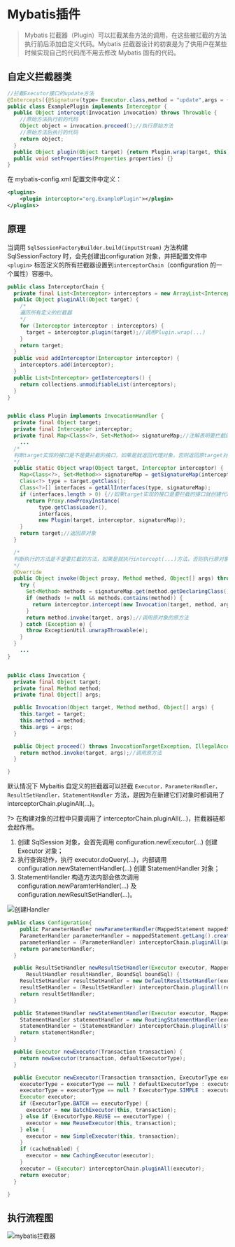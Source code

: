 # Mybatis插件

> Mybatis 拦截器（Plugin）可以拦截某些方法的调用，在这些被拦截的方法执行前后添加自定义代码。Mybatis 拦截器设计的初衷是为了供用户在某些时候实现自己的代码而不用去修改 Mybatis 固有的代码。

## 自定义拦截器类

```java
//拦截Executor接口的update方法
@Intercepts({@Signature(type= Executor.class,method = "update",args = {MappedStatement.class,Object.class})})
public class ExamplePlugin implements Interceptor {
  public Object intercept(Invocation invocation) throws Throwable {
    //原始方法执行前的代码
    Object object = invocation.proceed();//执行原始方法
    //原始方法后执行的代码
    return object;
  }
  public Object plugin(Object target) {return Plugin.wrap(target, this); }
  public void setProperties(Properties properties) {}
}
```

在 mybatis-config.xml 配置文件中定义：

```xml
<plugins>
    <plugin interceptor="org.ExamplePlugin"></plugin>
</plugins>
```

## 原理

当调用 `SqlSessionFactoryBuilder.build(inputStream)` 方法构建 SqlSessionFactory 时，会先创建出configuration 对象，并把配置文件中 `<plugin>` 标签定义的所有拦截器设置到`interceptorChain`（configuration 的一个属性）容器中。

```java
public class InterceptorChain {
  private final List<Interceptor> interceptors = new ArrayList<Interceptor>();
  public Object pluginAll(Object target) {
    /*
    遍历所有定义的拦截器
    */
    for (Interceptor interceptor : interceptors) {
      target = interceptor.plugin(target);//调用Plugin.wrap(...)
    }
    return target;
  }
  public void addInterceptor(Interceptor interceptor) {
    interceptors.add(interceptor);
  }
  public List<Interceptor> getInterceptors() {
    return collections.unmodifiableList(interceptors);
  }
}


public class Plugin implements InvocationHandler {
  private final Object target;
  private final Interceptor interceptor;
  private final Map<Class<?>, Set<Method>> signatureMap;//注解表明要拦截的所有接口
	...
  /*
  判断target实现的接口是不是要拦截的接口，如果是就返回代理对象，否则返回原target对象
  */
  public static Object wrap(Object target, Interceptor interceptor) {
    Map<Class<?>, Set<Method>> signatureMap = getSignatureMap(interceptor);
    Class<?> type = target.getClass();
    Class<?>[] interfaces = getAllInterfaces(type, signatureMap);
    if (interfaces.length > 0) {//如果target实现的接口是要拦截的接口就创建代理类对象返回
      return Proxy.newProxyInstance(
          type.getClassLoader(),
          interfaces,
          new Plugin(target, interceptor, signatureMap));
    }
    return target;//返回原对象
  }

  /*
  判断执行的方法是不是要拦截的方法，如果是就执行intercept(...)方法，否则执行原对象的原方法
  */
  @Override
  public Object invoke(Object proxy, Method method, Object[] args) throws Throwable {
    try {
      Set<Method> methods = signatureMap.get(method.getDeclaringClass());
      if (methods != null && methods.contains(method)) {
        return interceptor.intercept(new Invocation(target, method, args));
      }
      return method.invoke(target, args);//调用原对象的原方法
    } catch (Exception e) {
      throw ExceptionUtil.unwrapThrowable(e);
    }
  }
	...
}


public class Invocation {
  private final Object target;
  private final Method method;
  private final Object[] args;

  public Invocation(Object target, Method method, Object[] args) {
    this.target = target;
    this.method = method;
    this.args = args;
  }

  public Object proceed() throws InvocationTargetException, IllegalAccessException {
    return method.invoke(target, args);//调用原方法
  }

}
```

默认情况下 Mybaitis 自定义的拦截器可以拦截 `Executor，ParameterHandler，ResultSetHandler，StatementHandler` 方法，是因为在新建它们对象时都调用了 interceptorChain.pluginAll(...)。

?> 在构建对象的过程中只要调用了 interceptorChain.pluginAll(...)，拦截器链都会起作用。

1. 创建 SqlSession 对象，会首先调用 configuration.newExecutor(...) 创建 Executor 对象；
2. 执行查询动作，执行 executor.doQuery(...)，内部调用 configuration.newStatementHandler(...)  创建 StatementHandler 对象；
3. StatementHandler 构造方法内部会依次调用  configuration.newParamterHandler(...) 及configuration.newResultSetHandler(...)。

![创建Handler](http://wx1.sinaimg.cn/large/9e6aadb3gy1flcgh14ttgj20mq0fe75i.jpg)

```java
public class Configuration{
    public ParameterHandler newParameterHandler(MappedStatement mappedStatement, Object parameterObject, BoundSql boundSql) {
    ParameterHandler parameterHandler = mappedStatement.getLang().createParameterHandler(mappedStatement, parameterObject, boundSql);
    parameterHandler = (ParameterHandler) interceptorChain.pluginAll(parameterHandler); //生成代理对象
    return parameterHandler;
  }

  public ResultSetHandler newResultSetHandler(Executor executor, MappedStatement mappedStatement, RowBounds rowBounds, ParameterHandler parameterHandler,
      ResultHandler resultHandler, BoundSql boundSql) {
    ResultSetHandler resultSetHandler = new DefaultResultSetHandler(executor, mappedStatement, parameterHandler, resultHandler, boundSql, rowBounds);
    resultSetHandler = (ResultSetHandler) interceptorChain.pluginAll(resultSetHandler);
    return resultSetHandler;
  }

  public StatementHandler newStatementHandler(Executor executor, MappedStatement mappedStatement, Object parameterObject, RowBounds rowBounds, ResultHandler resultHandler, BoundSql boundSql) {
    StatementHandler statementHandler = new RoutingStatementHandler(executor, mappedStatement, parameterObject, rowBounds, resultHandler, boundSql);
    statementHandler = (StatementHandler) interceptorChain.pluginAll(statementHandler);
    return statementHandler;
  }

  public Executor newExecutor(Transaction transaction) {
    return newExecutor(transaction, defaultExecutorType);
  }

  public Executor newExecutor(Transaction transaction, ExecutorType executorType) {
    executorType = executorType == null ? defaultExecutorType : executorType;
    executorType = executorType == null ? ExecutorType.SIMPLE : executorType;
    Executor executor;
    if (ExecutorType.BATCH == executorType) {
      executor = new BatchExecutor(this, transaction);
    } else if (ExecutorType.REUSE == executorType) {
      executor = new ReuseExecutor(this, transaction);
    } else {
      executor = new SimpleExecutor(this, transaction);
    }
    if (cacheEnabled) {
      executor = new CachingExecutor(executor);
    }
    executor = (Executor) interceptorChain.pluginAll(executor);
    return executor;
  }

}
```

## 执行流程图

![mybatis拦截器](https://wx4.sinaimg.cn/mw690/9e6aadb3gy1fkh2nvwqbrj20pr0iwaas.jpg)
